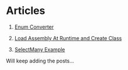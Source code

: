 # Articles

1. [Enum Converter](https://github.com/ichbinwilly/UnderTheHoodCSharp/blob/master/UnderTheHoodCSharp/EnumConverter/README.md "Enum Converter")

2. [Load Assembly At Runtime and Create Class](https://github.com/ichbinwilly/UnderTheHoodCSharp/blob/master/UnderTheHoodCSharp/DynamicLoadAssembly/README.md "Dynamic Load Assembly")

3. [SelectMany Example](https://github.com/ichbinwilly/UnderTheHoodCSharp/blob/master/UnderTheHoodCSharp/SelectMany/README.md "SelectMany Example")

Will keep adding the posts...
